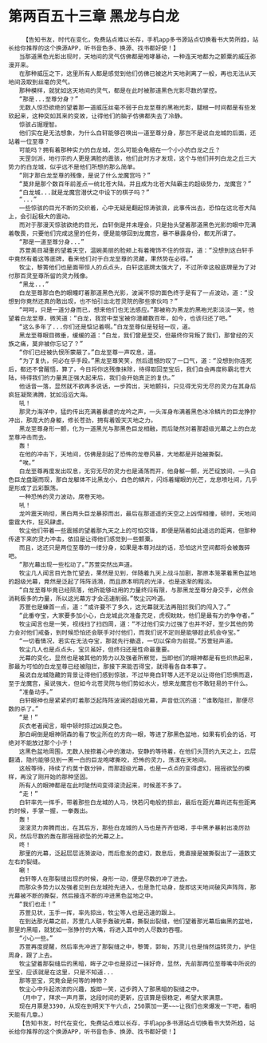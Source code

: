 # 第两百五十三章 黑龙与白龙
        【告知书友，时代在变化，免费站点难以长存，手机app多书源站点切换看书大势所趋，站长给你推荐的这个换源APP，听书音色多、换源、找书都好使！】
       当那道黑色光影出现时，天地间的灵气仿佛都是咆哮暴动，一种连天地都为之颤粟的威压弥漫开来。
       在那种威压之下，这里所有人都是感觉到他们仿佛已被这片天地剥离了一般，再也无法从天地间汲取到丝毫的灵气。
       那种模样，就犹如这天地间的灵气，都是在此时被那道黑色光影尽数的掌控。
       “那是...至尊分身？”
       无数人惊恐欲绝的望着那一道威压丝毫不弱于白龙至尊的黑袍光影，腿根一时间都是有些发软起来，这种突如其来的变故，让得他们的脑子仿佛都失去了冷静。
       惊骇占据理智。
       他们实在是无法想象，为什么白轩能够召唤出一道至尊分身，那岂不是说白龙城的后面，还站着一位至尊？
       可能吗？拥有着那种实力的白龙城，怎么可能会龟缩在一个小小的白龙之丘？
       天罡剑派，地行宗的人更是满脸的震骇，他们此时方才发现，这个与他们并列白龙之丘三大势力的白龙城，似乎远不是他们所想的那么简单。
       “刚才那白龙至尊的残像，是说了什么龙魔宫吗？”
       “莫非是那个数百年前差点一统北苍大陆，并且成为北苍大陆霸主的超级势力，龙魔宫？”
       “白龙城...就是龙魔宫潜伏之中设下的棋子吗？”
       “...”
       一些惊骇的目光不断的交织着，心中无疑是翻起惊涛骇浪，此事传出去，恐怕在这北苍大陆上，会引起极大的震动。
       而对于那漫天惊骇欲绝的目光，白轩倒是并未理会，只是抬头望着那道黑色光影的眼中充满着敬畏，只要他们完成这里的任务，便是能够回到龙魔宫，暴不暴露身份，都无所谓了。
       “那是一道至尊分身...”
       苏萱美目凝重的望着天空，温婉美丽的脸颊上有着掩饰不住的惊容，道：“没想到这白轩手中竟然有着这等底牌，看来他们对于白龙至尊的灵藏，果然势在必得。”
       牧尘，黎箐他们也是面带惊人的点点头，白轩这底牌太强大了，不过所幸这般底牌是为了对付那百灵至尊所留的灵力残像。
       “黑龙...”
       白龙至尊那白色的眼瞳盯着那道黑色光影，波澜不惊的面色终于是有了一点波动，道：“没想到你竟然还真的敢出现，也不怕引出北苍灵院的那些家伙吗？”
       “呵呵，只是一道分身而已，想来他们也无法感应。”那被称为黑龙的黑袍光影淡淡一笑，他望着白龙至尊，微笑道：“白龙，我宫中至宝被你潜藏数百年，如今，也该归还了吧。”
       “这么多年了...你们还是惦记着啊。”白龙至尊似是轻轻一叹，道。
       黑龙至尊眼目微垂，缓缓的道：“白龙，我们曾是至交，但最终你背叛了我们，那曾经的灭族之痛，莫非被你忘记了？”
       “你们已经被仇恨所蒙蔽了。”白龙至尊一声叹息，道。
       “为了复仇，何必在乎手段。”黑龙至尊笑笑，然后遗憾的叹了一口气，道：“没想到你连死后，都还不曾醒悟，算了，今日将你这残像抹除，待得取回至宝后，我们自会再度称霸北苍大陆，待得我们的力量真正强大起来后，我们会开始真正的复仇。”
       他话音一落，显然就不欲再多说话，一步跨出，天地颤抖，只见得无穷无尽的灵力在其身后疯狂凝聚沸腾，犹如滔滔大海。
       吼！
       那灵力海洋中，猛的传出充满着暴虐的龙吟之声，一头浑身布满着黑色冰冷鳞片的巨龙狰狞冲出，那庞大的身躯，修长苍劲，拥有着毁天灭地之力。
       黑龙至尊身形一颤，化为一道黑光与那黑色巨龙相融，而后陡然对着那超级光幕之上的白龙至尊冲击而去。
       轰！
       在他的冲击下，天地间，仿佛是刮起了恐怖的龙卷风暴，大地都是开始被撕裂。
       “唉。”
       白龙至尊再度发出叹息，无穷无尽的灵力也是涌荡而开，他身躯一颤，光芒绽放间，一头白色巨龙盘踞而现，那白龙躯体不比黑龙小，白色的鳞片，闪烁着耀眼的光芒，龙息喷吐间，几乎是形成了云彩飘荡。
       一种恐怖的灵力波动，席卷天地。
       吼！
       龙吟震天响彻，黑白两头巨龙暴掠而出，最后在那遥遥的天空之上凶悍相撞，顿时，天地间雷霆大作，狂风肆虐。
       牧尘他们带着一些震撼的望着那九天之上的可怕交锋，即便是隔着如此遥远的距离，但那种传递下来的灵力冲击，依旧是让得他们感觉到一些颤粟。
       而且，这还只是两位至尊的一缕分身，如果是本尊对战的话，恐怕这片空间都将会被轰碎吧。
       “那光幕出现一些松动了。”苏萱突然出声道。
       牧尘几人闻言目光急忙望去，果然是见到，伴随着九天上战斗加剧，那原本笼罩着黑色盆地的超级光幕，竟然是泛起了阵阵涟漪，而且原本明亮的光泽，也是逐渐的黯淡。
       “白龙至尊毕竟已经陨落，他所能够动用的力量终归有限，与那黑龙至尊分身交手，必然会消耗极多的力量，所以这光幕方才会迅速削弱。”牧尘沉吟道。
       苏萱也是螓首一点，道：“或许要不了多久，这光幕就无法再阻拦我们的闯入了。”
       “此番夺宝，大家要多加小心，白龙城此次准备充足，虎视眈眈，他们是最有力的争夺者。”
       牧尘闻言也是一笑，视线扫了扫四周，道：“不过他们实力过强了也并不好，至少其他的势力会对他们戒备，到时候恐怕还会联手对付他们，而我们说不定则是能够趁此机会夺宝。”
       “一切看情况，若实在无法夺宝，那就先行撤退，一切以保命为前提。”苏萱轻声道。
       牧尘几人也是点点头，宝贝虽好，但终归还是性命最重要。
       光幕的变化，显然也是被其他的势力以及强者所察觉，当即他们的眼神都是有些炽热起来，那最为可怕的白龙至尊已经被阻拦，那接下来能否得宝，就得看各自本事了。
       虽说白龙城隐藏的背景让得他们感到惊骇，不过毕竟白轩等人还不足以让得他们恐惧而退，至于龙魔宫，虽说强大，但如今北苍灵院与他们势如水火，想来龙魔宫也不敢轻易的干什么。
       “准备动手。”
       白轩眼神也是紧紧的盯着那泛起阵阵波澜的超级光幕，声音低沉的道：“谁敢阻拦，那便尽数的杀了。”
       “是！”
       灰衣老者闻言，眼中顿时掠过凶戾之色。
       那白峒倒是眼神阴森的看了牧尘所在的方向一眼，等进了那黑色盆地，如果有机会的话，可绝对不能放过那个小子！
       这黑色盆地周围，无数人按捺着心中的激动，安静的等待着，在他们头顶的九天之上，云层翻涌，隐约能够见到一黑一白的巨龙咆哮撕咬，恐怖的灵力，荡漾在天地间。
       这般等待，持续了约莫十数分钟，而那超级光幕，也是一点点的变得虚幻，摇摇欲坠的模样，再没了刚开始的那种坚固。
       所有人的眼神都是在此时陡然间变得滚烫起来，时候差不多了。
       “走！”
       白轩率先一挥手，带着那些白龙城的人马，快若闪电般的掠出，最后在距光幕尚还有些距离的时候，手掌一握，一拳轰出。
       轰！
       滚滚灵力奔腾而出，在其后方，那些白龙城的人马也是齐齐低喝，手中黑矛暴射出凌厉劲风，然后尽数的轰在那摇摇欲坠的光幕之上。
       咚！
       那里的光幕，泛起层层涟漪波动，而后愈发的虚幻，数息后，竟直接是被撕裂出了一道数丈左右的裂缝。
       唰！
       白轩等人在那裂缝出现的时候，身形一动，便是尽数的冲了进去。
       而那众多势力以及强者见到白龙城抢先进入，也是急忙动身，旋即这天地间破风声阵阵，那光幕被不断的撕裂，然后接连不断的冲进黑色盆地之中。
       “我们也走！”
       苏萱见状，玉手一挥，率先掠出，牧尘等人也是迅速的跟上。
       在到达那光幕之前，苏萱几人联手轰破光幕，撕裂出裂缝，他们望着那光幕后幽黑的盆地，那里的黑暗，就犹如一张狰狞的大嘴，将进入其中的人尽数的吞噬。
       “小心一些。”
       苏萱再度提醒，然后率先冲进了那裂缝之中，黎箐，郭匈，苏灵儿也是悄然运转灵力，护住周身，跟了上去。
       牧尘望着那裂缝后的黑暗，眸子之中也是掠过一抹好奇，显然，先前那两位至尊嘴中所说的至宝，应该就是在这里，只是不知道...
       那等至宝，究竟会是何等的神物？
       牧尘心中升起浓浓的兴趣，旋即一笑，迈步跨入了那黑暗的裂缝之中。
       （月中了，拜求一声月票，这段时间的更新，应该算是很稳定，希望大家满意。
       现在月票是3390，从现在到明天下午六点，250票加一更~~~让我们也来爆发一下吧，看明天能有几章。）
       【告知书友，时代在变化，免费站点难以长存，手机app多书源站点切换看书大势所趋，站长给你推荐的这个换源APP，听书音色多、换源、找书都好使！】